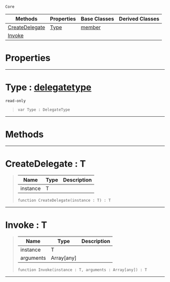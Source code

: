  `Core`

|Methods|Properties|Base Classes|Derived Classes|
|---|---|---|---|
|[ CreateDelegate](https://github.com/PlasmaEngine/PlasmaDocs/blob/master/code_reference/lightning_base_types/function.markdown#createdelegate-plasma-engi)|[ Type](https://github.com/PlasmaEngine/PlasmaDocs/blob/master/code_reference/lightning_base_types/function.markdown#type-plasma-engine-documen)|[member](https://github.com/PlasmaEngine/PlasmaDocs/blob/master/code_reference/lightning_base_types/member.markdown)| |
|[ Invoke](https://github.com/PlasmaEngine/PlasmaDocs/blob/master/code_reference/lightning_base_types/function.markdown#invoke-plasma-engine-docum)| | | |


 #  Properties


---  
 #  Type : [delegatetype](https://github.com/PlasmaEngine/PlasmaDocs/blob/master/code_reference/lightning_base_types/delegatetype.markdown)

 `read-only`

> 
> ``` lang=cpp, name=Lightning
> var Type : DelegateType


---  
 #  Methods


---  
 #  CreateDelegate : T

> 
> |Name|Type|Description|
> |---|---|---|
> |instance|T| |
> ``` lang=cpp, name=Lightning
> function CreateDelegate(instance : T) : T
> ``` 


---  
 #  Invoke : T

> 
> |Name|Type|Description|
> |---|---|---|
> |instance|T| |
> |arguments|Array[any]| |
> ``` lang=cpp, name=Lightning
> function Invoke(instance : T, arguments : Array[any]) : T
> ``` 


---  
 

 